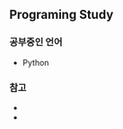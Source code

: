 ## Programing Study

### 공부중인 언어

- Python

### 참고

- [HackerRank]: https://www.hackerrank.com	"HackerRank"

- [백준]: https://www.acmicpc.net/	"백준"


